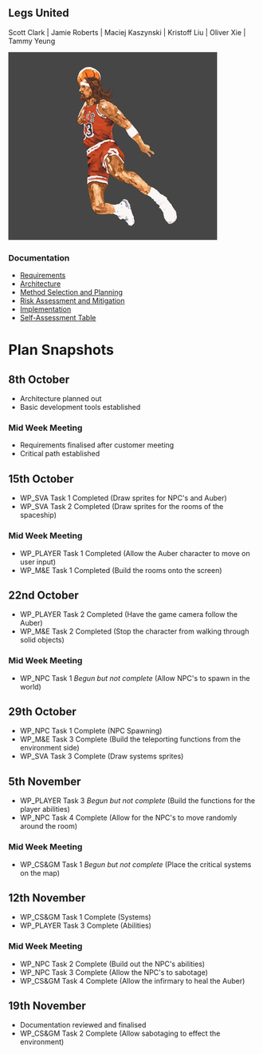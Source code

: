 ## Legs United

Scott Clark | Jamie Roberts | Maciej Kaszynski | Kristoff Liu | Oliver Xie | Tammy Yeung

![](./Jesus23.png)

### Documentation

- [Requirements](https://docs.google.com/document/d/13156ywn519An_QWeEImV5j5__AVFFo-zgKqG7HZolH8/edit?usp=sharing)
- [Architecture](https://docs.google.com/document/d/1yYBxvUv1Po4BfTDwSSL2ZOpdtSBmocLk-oVDcni-WdM/edit?usp=sharing)
- [Method Selection and Planning](https://docs.google.com/document/d/1EZsbZt13EBUWk81VG4KXxBATnYtuh7aFyn5ZFLzkh0I/edit?usp=sharing)
- [Risk Assessment and Mitigation](https://docs.google.com/document/d/1DWiCJq6-TyGzkb-Gl2I1ORbHMRxZHRy_fQkjSXIVQHU/edit?usp=sharing)
- [Implementation](https://docs.google.com/document/d/1tIjko_7QxPLY9K7xWDwy3DejCkkLC1H0bjJS7uPX6vQ/edit?usp=sharing)
- [Self-Assessment Table](https://docs.google.com/document/d/1TOCMTeezneYBqNM8k387vfA3V8Ni5CZD46dHDEBFzOc/edit?usp=sharing)

# Plan Snapshots

## 8th October
- Architecture planned out
- Basic development tools established
### Mid Week Meeting
- Requirements finalised after customer meeting
- Critical path established

## 15th October
- WP_SVA Task 1 Completed (Draw sprites for NPC's and Auber)
- WP_SVA Task 2 Completed (Draw sprites for the rooms of the spaceship)
### Mid Week Meeting
- WP_PLAYER Task 1 Completed (Allow the Auber character to move on user input)
- WP_M&E Task 1 Completed (Build the rooms onto the screen)

## 22nd October
- WP_PLAYER Task 2 Completed (Have the game camera follow the Auber)
- WP_M&E Task 2 Completed (Stop the character from walking through solid objects)
### Mid Week Meeting
- WP_NPC Task 1 *Begun but not complete* (Allow NPC's to spawn in the world)

## 29th October
- WP_NPC Task 1 Complete (NPC Spawning)
- WP_M&E Task 3 Complete (Build the teleporting functions from the environment side)
- WP_SVA Task 3 Complete (Draw systems sprites)

## 5th November
- WP_PLAYER Task 3 *Begun but not complete* (Build the functions for the player abilities)
- WP_NPC Task 4 Complete (Allow for the NPC's to move randomly around the room)
### Mid Week Meeting
- WP_CS&GM Task 1 *Begun but not complete* (Place the critical systems on the map)

## 12th November
- WP_CS&GM Task 1 Complete (Systems)
- WP_PLAYER Task 3 Complete (Abilities)
### Mid Week Meeting
- WP_NPC Task 2 Complete (Build out the NPC's abilities)
- WP_NPC Task 3 Complete (Allow the NPC's to sabotage)
- WP_CS&GM Task 4 Complete (Allow the infirmary to heal the Auber)

## 19th November
- Documentation reviewed and finalised
- WP_CS&GM Task 2 Complete (Allow sabotaging to effect the environment)

